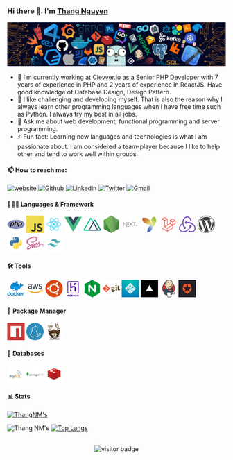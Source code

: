 ### Hi there 👋. I'm [Thang Nguyen](https://github.com/thangnm93)
![](/header.png)
- 🔭 I’m currently working at [Clevver.io](https://www.clevver.io/) as a Senior PHP Developer with 7 years of experience in PHP and 2 years of experience in ReactJS. Have good knowledge of Database Design, Design Pattern.
- 🌱 I like challenging and developing myself. That is also the reason why I always learn other programming languages when I have free time such as Python. I always try my best in all jobs. 
- 💬 Ask me about web development, functional programming and server programming.
- ⚡ Fun fact: Learning new languages and technologies is what I am passionate about. I am considered a team-player because I like to help other and tend to work well within groups.

#### 📫 How to reach me:
[![website](https://img.shields.io/badge/Website-46a2f1?style=flat&logo=Google-Chrome&logoColor=white&link=https://thangnm.info/)](https://thangnm.info/)
[![Github](https://img.shields.io/badge/-Github-000?style=flat&logo=Github&logoColor=white)](https://github.com/thangnm93)
[![Linkedin](https://img.shields.io/badge/-LinkedIn-blue?style=flat&logo=Linkedin&logoColor=white)](https://www.linkedin.com/in/thang-nguyen-minh/)
[![Twitter](https://img.shields.io/badge/-Twitter-blue?style=flat&labelColor=blue&logo=twitter&logoColor=white)](https://twitter.com/thangnm93)
[![Gmail](https://img.shields.io/badge/-Gmail-c14438?style=flat&logo=Gmail&logoColor=white)](mailto:minhthang0403@gmail.com)

#### 👨🏻‍💻 Languages & Framework

<code><img height="40" src="https://raw.githubusercontent.com/github/explore/master/topics/php/php.png"></code>
<code><img height="40" src="https://raw.githubusercontent.com/github/explore/master/topics/javascript/javascript.png"></code>
<code><img height="40" src="https://raw.githubusercontent.com/github/explore/master/topics/react/react.png"></code>
<code><img height="40" src="https://raw.githubusercontent.com/github/explore/master/topics/vue/vue.png"></code>
<code><img height="40" src="https://raw.githubusercontent.com/github/explore/master/topics/nuxt/nuxt.png"></code>
<code><img height="40" src="https://raw.githubusercontent.com/github/explore/master/topics/nodejs/nodejs.png"></code>
<code><img height="40" src="https://raw.githubusercontent.com/github/explore/master/topics/nextjs/nextjs.png"></code>
<code><img height="40" src="https://raw.githubusercontent.com/github/explore/master/topics/yii/yii.png"></code>
<code><img height="40" src="https://raw.githubusercontent.com/github/explore/master/topics/laravel/laravel.png"></code>
<code><img height="40" src="https://raw.githubusercontent.com/github/explore/master/topics/redux/redux.png"></code>
<code><img height="40" src="https://raw.githubusercontent.com/github/explore/master/topics/wordpress/wordpress.png"></code>
<code><img height="40" src="https://raw.githubusercontent.com/github/explore/master/topics/python/python.png"></code>
<code><img height="40" src="https://raw.githubusercontent.com/github/explore/master/topics/sass/sass.png"></code>
<code><img height="40" src="https://raw.githubusercontent.com/github/explore/master/topics/tailwind/tailwind.png"></code>

#### 🛠 Tools
<code><img height="40" src="https://raw.githubusercontent.com/github/explore/master/topics/docker/docker.png"></code>
<code><img height="40" src="https://raw.githubusercontent.com/github/explore/master/topics/aws/aws.png"></code>
<code><img height="40" src="https://raw.githubusercontent.com/github/explore/master/topics/ubuntu/ubuntu.png"></code>
<code><img height="40" src="https://raw.githubusercontent.com/github/explore/master/topics/heroku/heroku.png"></code>
<code><img height="40" src="https://raw.githubusercontent.com/github/explore/master/topics/nginx/nginx.png"></code>
<code><img height="40" src="https://raw.githubusercontent.com/github/explore/master/topics/git/git.png"></code>
<code><img height="40" src="https://raw.githubusercontent.com/github/explore/master/topics/netlify/netlify.png"></code>
<code><img height="40" src="https://raw.githubusercontent.com/github/explore/master/topics/vercel/vercel.png"></code>
<code><img height="40" src="https://raw.githubusercontent.com/github/explore/master/topics/jenkins/jenkins.png"></code>
<code><img height="40" src="https://raw.githubusercontent.com/github/explore/master/topics/auth0/auth0.png"></code>

#### 🧰 Package Manager
<code><img height="40" src="https://raw.githubusercontent.com/github/explore/master/topics/npm/npm.png"></code>
<code><img height="40" src="https://raw.githubusercontent.com/github/explore/master/topics/yarn/yarn.png"></code>
<code><img height="40" src="https://raw.githubusercontent.com/github/explore/master/topics/composer/composer.png"></code>

#### 💾 Databases
<code><img height="40" src="https://raw.githubusercontent.com/github/explore/master/topics/mysql/mysql.png"></code>
<code><img height="40" src="https://raw.githubusercontent.com/github/explore/master/topics/mongodb/mongodb.png"></code>
<code><img height="40" src="https://raw.githubusercontent.com/github/explore/master/topics/redis/redis.png"></code>


#### 📊 Stats
[![ThangNM's](https://github-readme-stackoverflow.vercel.app/?userID=6075942&layout=compact)](https://stackoverflow.com/users/6075942/thangnm)

![Thang NM's](https://github-readme-stats.vercel.app/api?username=thangnm93&include_all_commits=true&hide=contribs&show_icons=true&icon_color=CE1D2D&hide_title=true&hide_border=true)
[![Top Langs](https://github-readme-stats.vercel.app/api/top-langs/?username=thangnm93&layout=compact&hide_title=true&hide_border=true)](https://github.com/thangnm93/github-readme-stats)
<br/>
<br/>
<p align="center"><img src="https://visitor-badge.glitch.me/badge?page_id=thangnm93.thangnm93" alt="visitor badge" /> </p>
